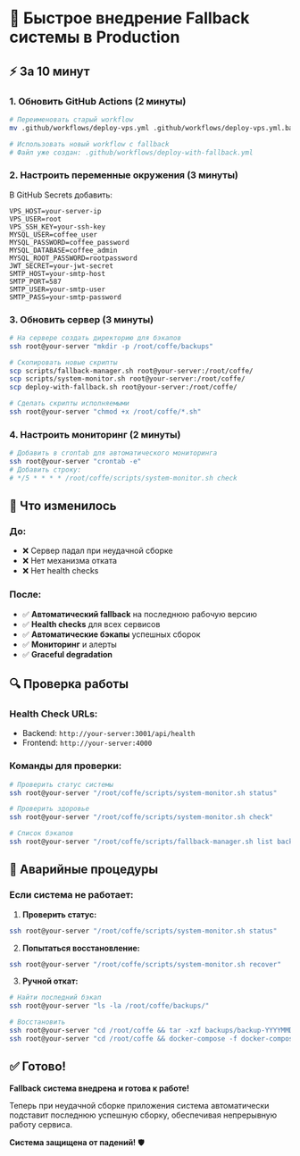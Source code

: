 # 🚀 Быстрое внедрение Fallback системы в Production

## ⚡ За 10 минут

### 1. Обновить GitHub Actions (2 минуты)

```bash
# Переименовать старый workflow
mv .github/workflows/deploy-vps.yml .github/workflows/deploy-vps.yml.backup

# Использовать новый workflow с fallback
# Файл уже создан: .github/workflows/deploy-with-fallback.yml
```

### 2. Настроить переменные окружения (3 минуты)

В GitHub Secrets добавить:
```
VPS_HOST=your-server-ip
VPS_USER=root
VPS_SSH_KEY=your-ssh-key
MYSQL_USER=coffee_user
MYSQL_PASSWORD=coffee_password
MYSQL_DATABASE=coffee_admin
MYSQL_ROOT_PASSWORD=rootpassword
JWT_SECRET=your-jwt-secret
SMTP_HOST=your-smtp-host
SMTP_PORT=587
SMTP_USER=your-smtp-user
SMTP_PASS=your-smtp-password
```

### 3. Обновить сервер (3 минуты)

```bash
# На сервере создать директорию для бэкапов
ssh root@your-server "mkdir -p /root/coffe/backups"

# Скопировать новые скрипты
scp scripts/fallback-manager.sh root@your-server:/root/coffe/
scp scripts/system-monitor.sh root@your-server:/root/coffe/
scp deploy-with-fallback.sh root@your-server:/root/coffe/

# Сделать скрипты исполняемыми
ssh root@your-server "chmod +x /root/coffe/*.sh"
```

### 4. Настроить мониторинг (2 минуты)

```bash
# Добавить в crontab для автоматического мониторинга
ssh root@your-server "crontab -e"
# Добавить строку:
# */5 * * * * /root/coffe/scripts/system-monitor.sh check
```

## 🎯 Что изменилось

### До:
- ❌ Сервер падал при неудачной сборке
- ❌ Нет механизма отката
- ❌ Нет health checks

### После:
- ✅ **Автоматический fallback** на последнюю рабочую версию
- ✅ **Health checks** для всех сервисов
- ✅ **Автоматические бэкапы** успешных сборок
- ✅ **Мониторинг** и алерты
- ✅ **Graceful degradation**

## 🔍 Проверка работы

### Health Check URLs:
- Backend: `http://your-server:3001/api/health`
- Frontend: `http://your-server:4000`

### Команды для проверки:
```bash
# Проверить статус системы
ssh root@your-server "/root/coffe/scripts/system-monitor.sh status"

# Проверить здоровье
ssh root@your-server "/root/coffe/scripts/system-monitor.sh check"

# Список бэкапов
ssh root@your-server "/root/coffe/scripts/fallback-manager.sh list backend"
```

## 🚨 Аварийные процедуры

### Если система не работает:

1. **Проверить статус:**
```bash
ssh root@your-server "/root/coffe/scripts/system-monitor.sh status"
```

2. **Попытаться восстановление:**
```bash
ssh root@your-server "/root/coffe/scripts/system-monitor.sh recover"
```

3. **Ручной откат:**
```bash
# Найти последний бэкап
ssh root@your-server "ls -la /root/coffe/backups/"

# Восстановить
ssh root@your-server "cd /root/coffe && tar -xzf backups/backup-YYYYMMDD_HHMMSS.tar.gz"
ssh root@your-server "cd /root/coffe && docker-compose -f docker-compose.fallback.yml up -d"
```

## ✅ Готово!

**Fallback система внедрена и готова к работе!**

Теперь при неудачной сборке приложения система автоматически подставит последнюю успешную сборку, обеспечивая непрерывную работу сервиса.

**Система защищена от падений!** 🛡️
